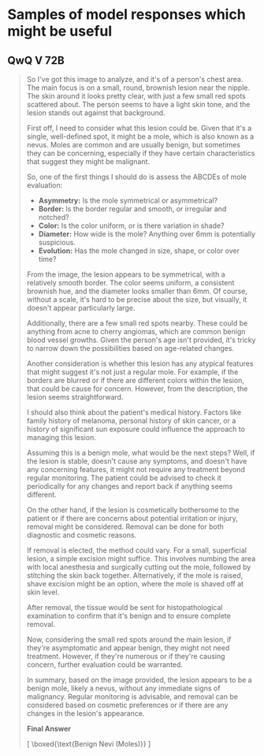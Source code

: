 # Samples of model responses which might be useful

## QwQ V 72B

> So I've got this image to analyze, and it's of a person's chest area. The main focus is on a small, round, brownish lesion near the nipple. The skin around it looks pretty clear, with just a few small red spots scattered about. The person seems to have a light skin tone, and the lesion stands out against that background.
>
> First off, I need to consider what this lesion could be. Given that it's a single, well-defined spot, it might be a mole, which is also known as a nevus. Moles are common and are usually benign, but sometimes they can be concerning, especially if they have certain characteristics that suggest they might be malignant.
>
> So, one of the first things I should do is assess the ABCDEs of mole evaluation:
>
> - **Asymmetry:** Is the mole symmetrical or asymmetrical?
> - **Border:** Is the border regular and smooth, or irregular and notched?
> - **Color:** Is the color uniform, or is there variation in shade?
> - **Diameter:** How wide is the mole? Anything over 6mm is potentially suspicious.
> - **Evolution:** Has the mole changed in size, shape, or color over time?
>
> From the image, the lesion appears to be symmetrical, with a relatively smooth border. The color seems uniform, a consistent brownish hue, and the diameter looks smaller than 6mm. Of course, without a scale, it's hard to be precise about the size, but visually, it doesn't appear particularly large.
>
> Additionally, there are a few small red spots nearby. These could be anything from acne to cherry angiomas, which are common benign blood vessel growths. Given the person's age isn't provided, it's tricky to narrow down the possibilities based on age-related changes.
>
> Another consideration is whether this lesion has any atypical features that might suggest it's not just a regular mole. For example, if the borders are blurred or if there are different colors within the lesion, that could be cause for concern. However, from the description, the lesion seems straightforward.
>
> I should also think about the patient's medical history. Factors like family history of melanoma, personal history of skin cancer, or a history of significant sun exposure could influence the approach to managing this lesion.
>
> Assuming this is a benign mole, what would be the next steps? Well, if the lesion is stable, doesn't cause any symptoms, and doesn't have any concerning features, it might not require any treatment beyond regular monitoring. The patient could be advised to check it periodically for any changes and report back if anything seems different.
>
> On the other hand, if the lesion is cosmetically bothersome to the patient or if there are concerns about potential irritation or injury, removal might be considered. Removal can be done for both diagnostic and cosmetic reasons.
>
> If removal is elected, the method could vary. For a small, superficial lesion, a simple excision might suffice. This involves numbing the area with local anesthesia and surgically cutting out the mole, followed by stitching the skin back together. Alternatively, if the mole is raised, shave excision might be an option, where the mole is shaved off at skin level.
>
> After removal, the tissue would be sent for histopathological examination to confirm that it's benign and to ensure complete removal.
>
> Now, considering the small red spots around the main lesion, if they're asymptomatic and appear benign, they might not need treatment. However, if they're numerous or if they're causing concern, further evaluation could be warranted.
>
> In summary, based on the image provided, the lesion appears to be a benign mole, likely a nevus, without any immediate signs of malignancy. Regular monitoring is advisable, and removal can be considered based on cosmetic preferences or if there are any changes in the lesion's appearance.
>
> **Final Answer**
>
> \[ \boxed{\text{Benign Nevi (Moles)}} \]
